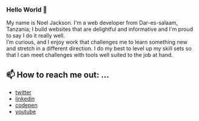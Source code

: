 ### Hello World :wave:
My name is Noel Jackson. I'm a web developer from Dar-es-salaam, Tanzania; I build websites that are delightful and informative and I'm proud to say I do it really well.\
I’m curious, and I enjoy work that challenges me to learn something new and stretch in a different direction.
I do my best to level up my skill sets so that I can meet challenges with tools well suited to the job at hand.

## 📫 How to reach me out: ...
  - [twitter](https://twitter.com/_devnoja)
  - [linkedin](https://www.linkedin.com/in/noel-jackson)
  - [codepen](https://codepen.io/devnoja)
  - [youtube](https://www.youtube.com/channel/UCqKuWC7ftYKN7ScrM1OhVxQ)
	


